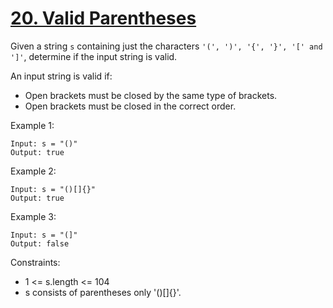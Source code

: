 # [20. Valid Parentheses](https://leetcode.com/problems/valid-parentheses/)

Given a string ```s``` containing just the characters ```'(', ')', '{', '}', '[' and ']'```, determine if the input string is valid.

An input string is valid if:

* Open brackets must be closed by the same type of brackets.
* Open brackets must be closed in the correct order.
 

Example 1:

    Input: s = "()"
    Output: true

Example 2:

    Input: s = "()[]{}"
    Output: true

Example 3:

    Input: s = "(]"
    Output: false
 

Constraints:

* 1 <= s.length <= 104
* s consists of parentheses only '()[]{}'.
